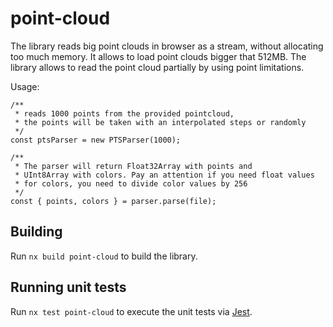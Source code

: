 # point-cloud

The library reads big point clouds in browser as a stream, without allocating
too much memory. It allows to load point clouds bigger that 512MB.
The library allows to read the point cloud partially by using point limitations.

Usage:
```javascript:
/**
 * reads 1000 points from the provided pointcloud,
 * the points will be taken with an interpolated steps or randomly
 */
const ptsParser = new PTSParser(1000);

/**
 * The parser will return Float32Array with points and
 * UInt8Array with colors. Pay an attention if you need float values
 * for colors, you need to divide color values by 256
 */
const { points, colors } = parser.parse(file);
```

## Building

Run `nx build point-cloud` to build the library.

## Running unit tests

Run `nx test point-cloud` to execute the unit tests via [Jest](https://jestjs.io).
